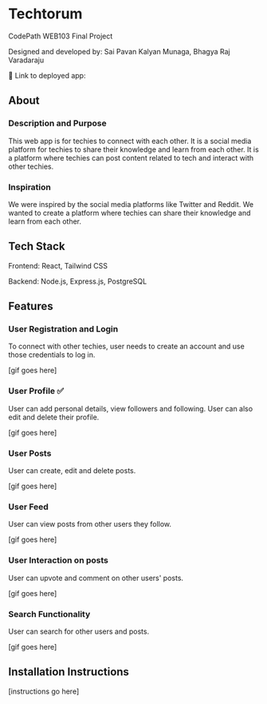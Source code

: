 # Techtorum

CodePath WEB103 Final Project

Designed and developed by: Sai Pavan Kalyan Munaga, Bhagya Raj Varadaraju

🔗 Link to deployed app:

## About

### Description and Purpose

This web app is for techies to connect with each other. It is a social media platform for techies to share their knowledge and learn from each other. It is a platform where techies can post content related to tech and interact with other techies.

### Inspiration

We were inspired by the social media platforms like Twitter and Reddit. We wanted to create a platform where techies can share their knowledge and learn from each other.

## Tech Stack

Frontend: React, Tailwind CSS

Backend: Node.js, Express.js, PostgreSQL

## Features

### User Registration and Login

To connect with other techies, user needs to create an account and use those credentials to log in.

[gif goes here]

### User Profile ✅

User can add personal details, view followers and following. User can also edit and delete their profile.

[gif goes here]

### User Posts

User can create, edit and delete posts.

[gif goes here]

### User Feed

User can view posts from other users they follow.

[gif goes here]

### User Interaction on posts

User can upvote and comment on other users' posts.

[gif goes here]

### Search Functionality

User can search for other users and posts.

[gif goes here]

## Installation Instructions

[instructions go here]
